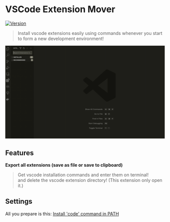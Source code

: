 # VSCode Extension Mover

[![Version](https://vsmarketplacebadge.apphb.com/version/yewon63.vscode-extension-mover.svg)](https://marketplace.visualstudio.com/items?itemName=yewon63.vscode-extension-mover)

> Install vscode extensions easily using commands whenever you start to form a new development environment!

![example](./example.gif)

## Features

**Export all extensions (save as file or save to clipboard)**

> Get vscode installation commands and enter them on terminal!  
> and delete the vscode extension directory! (This extension only open it.)

## Settings

All you prepare is this: [Install 'code' command in PATH](https://code.visualstudio.com/docs/setup/mac#_launching-from-the-command-line)
